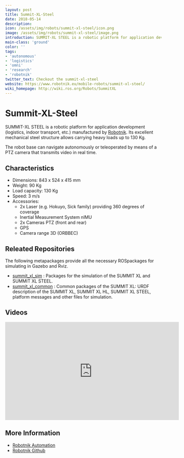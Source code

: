 ```yaml
---
layout: post
title: Summit-XL-Steel
date: 2018-05-14
description:
icon: /assets/img/robots/summit-xl-steel/icon.png
image: /assets/img/robots/summit-xl-steel/image.png
introduction: SUMMIT-XL STEEL is a robotic platform for application development (logistics, indoor transport, etc.) manufactured by Robotnik.
main-class: 'ground'
color: ''
tags:
- 'autonomous'
- 'logistics'
- 'omni'
- 'research'
- 'robotnik'
twitter_text: Checkout the summit-xl-steel
website: https://www.robotnik.eu/mobile-robots/summit-xl-steel/
wiki_homepage: http://wiki.ros.org/Robots/SummitXL
---
```


# Summit-XL-Steel

SUMMIT-XL STEEL is a robotic platform for application development (logistics, indoor transport, etc.) manufactured by [Robotnik](http://www.robotnik.eu/). Its excellent mechanical steel structure allows carrying heavy loads up to 130 Kg. 

The robot base can navigate autonomously or teleoperated by means of a PTZ camera that transmits video in real time.

## Characteristics

* Dimensions: 843 x 524 x 415 mm
* Weight: 90 Kg
* Load capacity: 130 Kg
* Speed: 3 m/s
* Accessories:
    * 2x Laser (e.g. Hokuyo, Sick family) providing 360 degrees of coverage
    * Inertial Measurement System nIMU
    * 2x Cameras PTZ (front and rear)
    * GPS
    * Camera range 3D (ORBBEC)

## Releated Repositories

The following metapackages provide all the necessary ROSpackages for simulating in Gazebo and Rviz.


* [summit_xl_sim](http://wiki.ros.org/summit_xl_sim) : Packages for the simulation of the SUMMIT XL and SUMMIT XL STEEL.
* [summit_xl_common](http://wiki.ros.org/summit_xl_common) : Common packages of the SUMMIT XL: URDF description of the SUMMIT XL, SUMMIT XL HL, SUMMIT XL STEEL, platform messages and other files for simulation.

## Videos

<iframe width="560" height="315" src="https://www.youtube-nocookie.com/embed/_vASU9eei04" frameborder="0" allow="accelerometer; autoplay; clipboard-write; encrypted-media; gyroscope; picture-in-picture" allowfullscreen></iframe>


## More Information
 * [Robotnik Automation](https://www.robotnik.eu/mobile-robots/summit-xl-steel/)
 * [Robotnik Github](https://github.com/RobotnikAutomation)
